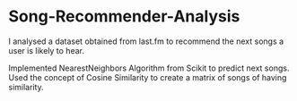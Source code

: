 # Song-Recommender-Analysis
I analysed a dataset obtained from last.fm to recommend the next songs a user is likely to hear.

Implemented NearestNeighbors Algorithm from Scikit to predict next songs.
Used the concept of Cosine Similarity to create a matrix of songs of having similarity.
